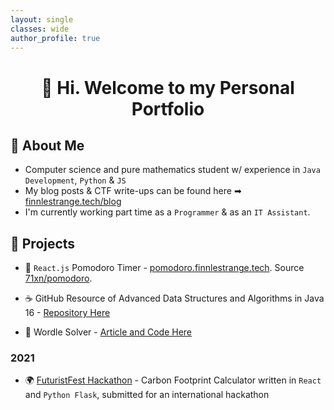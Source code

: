 ```yaml
---
layout: single
classes: wide
author_profile: true
---
```


<h1 align="center">👋 Hi. Welcome to my Personal Portfolio</h1>

## 📌 About Me

- Computer science and pure mathematics student w/ experience in `Java Development`, `Python` & `JS`
- My blog posts & CTF write-ups can be found here ➡ [finnlestrange.tech/blog](/blog)
- I'm currently working part time as a `Programmer` & as an `IT Assistant`.

## 🧠 Projects

- 🍅 `React.js` Pomodoro Timer - [pomodoro.finnlestrange.tech](https://pomodoro.finnlestrange.tech). Source [71xn/pomodoro](https://github.com/71xn/pomodoro).

- ☕ GitHub Resource of Advanced Data Structures and Algorithms in Java 16 - [Repository Here](https://github.com/71xn/algorithmsDataStructures)

- 📝 Wordle Solver - [Article and Code Here](https://finnlestrange.tech/programming/WordleSolver/)

### 2021

- 🌍 [FuturistFest Hackathon](https://futuristfest.finnlestrange.tech) - Carbon Footprint Calculator written in `React` and `Python Flask`, submitted for an international hackathon

